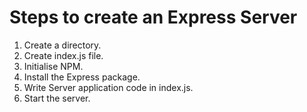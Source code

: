 # Steps to create an Express Server 

1. Create a directory. 
2. Create index.js file. 
3. Initialise NPM. 
4. Install the Express package. 
5. Write Server application code in index.js. 
6. Start the server. 